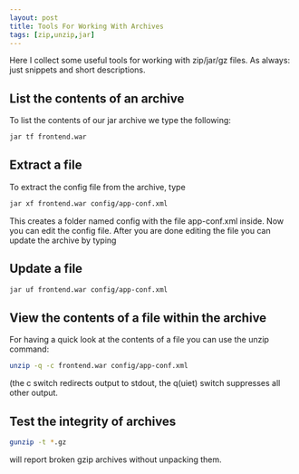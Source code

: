 ```yaml
---
layout: post
title: Tools For Working With Archives
tags: [zip,unzip,jar]
---
```


Here I collect some useful tools for working with zip/jar/gz files. As always: just snippets and short descriptions.

## List the contents of an archive

To list the contents of our jar archive we type the following:

```bash
jar tf frontend.war
```

## Extract a file

To extract the config file from the archive, type

```bash
jar xf frontend.war config/app-conf.xml
```

This creates a folder named config with the file app-conf.xml inside. Now you can edit the config file. After you are done editing the file you can update the archive by typing

## Update a file

```bash
jar uf frontend.war config/app-conf.xml
```
## View the contents of a file within the archive

For having a quick look at the contents of a file you can use the unzip command:

```bash
unzip -q -c frontend.war config/app-conf.xml
```

(the c switch redirects output to stdout, the q(uiet) switch suppresses all other output. 


## Test the integrity of archives

```bash
gunzip -t *.gz
```

will report broken gzip archives without unpacking them.